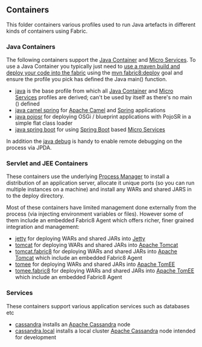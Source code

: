 ## Containers

This folder containers various profiles used to run Java artefacts in different kinds of containers using Fabric.

### Java Containers

The following containers support the [Java Container](http://fabric8.io/gitbook/javaContainer_md) and [Micro Services](http://fabric8.io/#/site/book/doc/index.md?chapter=microServices_md). To use a Java Container you typically just need to [use a maven build and deploy your code into the fabric](http://fabric8.io/#/site/book/doc/index.md?chapter=developer_md) using the [mvn fabric8:deploy](http://fabric8.io/#/site/book/doc/index.md?chapter=mavenPlugin.html) goal and ensure the profile you pick has defined the Java main() function.

* [java](/fabric/profiles/containers/java) is the base profile from which all [Java Container](http://fabric8.io/gitbook/javaContainer.html) and [Micro Services](http://fabric8.io/gitbook/microServices.html) profiles are derived; can't be used by itself as there's no main () defined
* [java camel spring](/fabric/profiles/containers/java.camel.spring) for [Apache Camel](http://camel.apache.org/) and [Spring](http://spring.io/) applications
* [java pojosr](/fabric/profiles/containers/java.pojosr) for deploying OSGi / blueprint applications with PojoSR in a simple flat class loader
* [java spring boot](/fabric/profiles/containers/java.springboot) for using [Spring Boot](http://projects.spring.io/spring-boot/) based [Micro Services](http://fabric8.io/gitbook/microServices.html)

In addition the [java debug](/fabric/profiles/containers/java.debug) is handy to enable remote debugging on the process via JPDA.

### Servlet and JEE Containers

These containers use the underlying [Process Manager](http://fabric8.io/gitbook/processManager.html) to install a distribution of an application server, allocate it unique ports (so you can run multiple instances on a machine) and install any WARs and shared JARS in to the deploy directory.

Most of these containers have limited management done externally from the process (via injecting environment variables or files). However some of them include an embedded Fabric8 Agent which offers richer, finer grained integration and management:

* [jetty](/fabric/profiles/containers/jetty) for deploying WARs and shared JARs into [Jetty](http://eclipse.org/jetty/)
* [tomcat](/fabric/profiles/containers/tomcat) for deploying WARs and shared JARs into [Apache Tomcat](http://tomcat.apache.org/)
* [tomcat.fabric8](/fabric/profiles/containers/tomcat.fabric8) for deploying WARs and shared JARs into [Apache Tomcat](http://tomcat.apache.org/) which include an embedded Fabric8 Agent
* [tomee](/fabric/profiles/containers/tomee) for deploying WARs and shared JARs into [Apache TomEE](http://tomee.apache.org/)
* [tomee.fabric8](/fabric/profiles/containers/tomee.fabric8) for deploying WARs and shared JARs into [Apache TomEE](http://tomee.apache.org/) which include an embedded Fabric8 Agent

### Services

These containers support various application services such as databases etc

* [cassandra](/fabric/profiles/containers/services/cassandra) installs an [Apache Cassandra](http://cassandra.apache.org/) node
* [cassandra.local](/fabric/profiles/containers/services/cassandra.local) installs a local cluster [Apache Cassandra](http://cassandra.apache.org/) node intended for development

